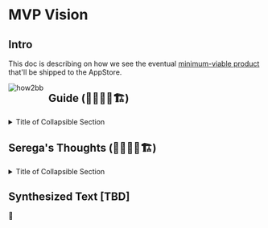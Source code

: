 # MVP Vision

## Intro

This doc is describing on how we see the eventual [minimum-viable product](https://en.wikipedia.org/wiki/Minimum_viable_product) that'll be shipped to the AppStore.

<img src="https://upload.wikimedia.org/wikipedia/commons/0/04/From_minimum_viable_product_to_more_complex_product.png" alt="how2bb" style="float: left; margin-right: 10px;" />

## Guide (🚧🕵🏻‍♂️🏗️)

<details>
  <summary>Title of Collapsible Section</summary>

  # Structuring the MVP Vision for an Indie Team

  As indie developers, you have the advantage of being nimble and innovative. Here’s a structured approach to crafting your MVP vision, ensuring you build the **right product** for the **right audience** with limited resources.

  ---

  ## 1. Identify Core Purpose and Value
  - **Focus on the Problem**: Determine the core problem your app is solving. Your MVP should address this main issue, ensuring it is the most polished aspect of the app.
  - **Define Your Unique Value Proposition**: What makes your app stand out? This unique element is crucial for competing with larger companies, giving users a compelling reason to choose your app.

  ## 2. Understand Your Target Audience
  - **Who Are You Building For?**: Specify your audience—casual users, power users, or beginners. This ensures your MVP focuses on features valuable to them.
  - **Engage Early**: Test ideas with potential users through mockups, beta tests, or prototypes before fully developing the app.

     **Questions to Ask:**
     - What platforms do our users prefer (iOS only, or future cross-platform)?
     - What are their pain points? How does our app fit into their routine?

  ## 3. List Critical Features (Must-Have vs Nice-to-Have)
  - **Focus on Essentials**: Categorize features into **must-have** (essential for functionality) and **nice-to-have** (additional but not crucial). Avoid feature creep.

     **Example Breakdown**:
     - **Must-Have**: Core functionality that drives the app’s purpose (e.g., for a note-taking app, basic note creation, editing, and saving).
     - **Nice-to-Have**: Additional features like themes or advanced analytics can be added later.

  ## 4. Set Measurable Goals and Metrics
  - **User Acquisition**: Set realistic goals for user acquisition, such as expected downloads, initial feedback, or engagement metrics like daily active users.
  - **User Retention**: Focus on retaining users. Measure engagement to understand why users may not return after their first use.
  - **Technical Performance**: Track metrics around app stability (e.g., crash rates) and performance (e.g., load time).

     **Key Metrics for MVP Success:**
     - How many users complete the core task?
     - How many users return after their first use?
     - What is the app’s crash rate?

  ## 5. Study the Competition and Market
  - **Know Your Competitors**: Research similar apps and user feedback. Identify gaps and address them in your MVP.
  - **App Store Categories and Trends**: Understand your app’s category, competition, and market trends. Ensure your app fits into a growing or under-served space.

  ## 6. Prototype and Iterate Quickly
  - **Low-Fidelity Prototypes**: Start with sketches, wireframes, or low-fidelity prototypes to test basic user flows and gather feedback.
  - **Fast Feedback Loop**: Launch internal betas to refine your MVP based on real user feedback before broader release.

     **Key Question:** How fast can we get from idea to prototype without sacrificing quality?

  ## 7. Avoid Common Pitfalls
  - **Overloading the MVP**: Resist adding too many features initially. The MVP should be minimal, functional, and clear in purpose.
  - **Ignoring User Feedback**: Base the MVP’s evolution on real user feedback, not just internal ideas.
  - **Forgetting the Long-Term Vision**: Keep the long-term vision in mind, but focus on what’s necessary for the first step.

  ## 8. Define Your Launch Strategy
  - **Soft Launch**: Target a smaller region or group first to gather feedback and fix issues before a full release.
  - **App Store Optimization (ASO)**: Optimize your app’s title, description, keywords, and screenshots for better visibility in the App Store.
  - **Marketing and Community**: Promote your MVP using social media, developer forums, or niche communities. Build a small, passionate group of early adopters.

  ---

  ## Checklist for Structuring the MVP Vision

  - **What problem does the MVP solve?**
  - **Who is the target audience, and what are their needs?**
  - **What are the essential features we need for launch?**
  - **What success metrics (downloads, retention, engagement) do we track?**
  - **What is the competition doing, and how do we stand out?**
  - **How do we gather early feedback and iterate fast?**
  - **How do we prepare for a soft launch with ASO and community engagement?**

  ---

  ## Final Thought

  For a small indie team, staying **focused** and **nimble** is crucial. Keep the MVP vision tight and aligned with your core values. Be ready to adjust based on user feedback, but always remember the problem you set out to solve. With a clear structure and well-defined goals, you can make a market impact with your MVP, setting the stage for long-term success.

</details>

## Serega's Thoughts (🚧🕵🏻‍♂️🏗️)

<details>
  <summary>Title of Collapsible Section</summary>
  Certainly! Here is the structured text in Markdown format:

---

# Целевой первичный сценарий пользователя

## 1. Вход в Приложение

1. **Поиск и Иконка**:
   - Пользователь ищет, где потренировать устный счёт.
   - Находит минималистичную иконку и ёмкое манящее название приложения.

2. **Открытие Приложения**:
   - После открытия видит скриншоты из бесконечного дзен-режима и графики статистики.
   - Устанавливает приложение.

## 2. Онбординг

1. **Онбординг 1**:
   - При первом запуске показывается онбординг, который объясняет:
     - Нажмите кнопку **Zen** и решайте примеры после короткой рекламы.
     - Чтобы отключить рекламу, купите подписку.
     - Кнопка **Subscribe** для покупки подписки.

2. **Работа в Режиме Zen**:
   - Пользователь нажимает кнопку **Zen**.
   - Просматривает короткую рекламу.
   - Появляются примеры по центру экрана. Пользователь вводит ответы и повторяет цикл.

3. **Выход из Режима Zen**:
   - Пользователь нажимает кнопку **Wake** в верхнем правом углу экрана.
   - Видит последнюю статистику сеанса, представленную в виде дэшборда с тремя карточками:
     - Время сеанса
     - Количество примеров
     - Количество ошибок

## 3. Дальнейший Онбординг

1. **Онбординг 2**:
   - Для просмотра детальной статистики:
     - Дэшборд сеанса
     - Графики в динамике по сеансам и датам:
       - Время сеанса
       - Количество примеров
       - Количество ошибок
       - Процент правильных ответов за сеанс
       - Показатель правильных ответов в минуту

2. **Экран 1**: Моковый платный дэшборд сеанса.

3. **Экран 2**: Моковые данные в графике.

4. **Экран 3**: Предложение подписки с кнопкой **Subscribe**.

## 4. Реклама и Подписка

1. **При Запуске Режима Zen**:
   - Реклама показывается перед началом сеанса.
   - Внизу экрана кнопка **Subscribe to turn off ads** для отключения рекламы.

2. **По Завершении Сеанса**:
   - Бесплатная статистика сеанса с дэшбордом.
   - Внизу экрана кнопка **Subscribe to get insights** для получения детальной статистики.

---
</details>

## Synthesized Text [TBD]

🥲
